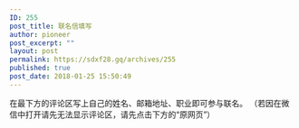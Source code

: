 ```yaml
---
ID: 255
post_title: 联名信填写
author: pioneer
post_excerpt: ""
layout: post
permalink: https://sdxf28.gq/archives/255
published: true
post_date: 2018-01-25 15:50:49
---
```

在最下方的评论区写上自己的姓名、邮箱地址、职业即可参与联名。
（若因在微信中打开请先无法显示评论区，请先点击下方的“原网页”）